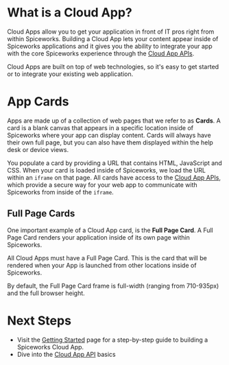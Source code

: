 # What is a Cloud App?

Cloud Apps allow you to get your application in front of IT pros right from within Spiceworks.  Building a Cloud App lets your content appear inside of Spiceworks applications and it gives you the ability to integrate your app with the core Spiceworks experience through the [Cloud App APIs](https://github.com/spiceworks/spiceworks-js-sdk/blob/master/docs/CanvasAppApis.md).  

Cloud Apps are built on top of web technologies, so it's easy to get started or to integrate your existing web application.

# App Cards

Apps are made up of a collection of web pages that we refer to as **Cards**.  A card is a blank canvas that appears in a specific location inside of Spiceworks where your app can display content.  Cards will always have their own full page, but you can also have them displayed within the help desk or device views.



You populate a card by providing a URL that contains HTML, JavaScript and CSS.  When your card is loaded inside of Spiceworks, we load the URL within an `iframe` on that page.  All cards have access to the [Cloud App APIs](https://github.com/spiceworks/spiceworks-js-sdk/blob/master/docs/CanvasAppApis.md), which provide a secure way for your web app to communicate with Spiceworks from inside of the `iframe`.


## Full Page Cards

One important example of a Cloud App card, is the **Full Page Card**.  A Full Page Card renders your application inside of its own page within Spiceworks.

All Cloud Apps must have a Full Page Card.  This is the card that will be rendered when your App is launched from other locations inside of Spiceworks.


By default, the Full Page Card frame is full-width (ranging from 710-935px) and the full browser height.


# Next Steps

* Visit the [Getting Started](https://github.com/spiceworks/spiceworks-js-sdk/blob/master/docs/GettingStarted.md) page for a step-by-step guide to building a Spiceworks Cloud App.
* Dive into the [Cloud App API](https://github.com/spiceworks/spiceworks-js-sdk/blob/master/docs/CanvasAppApis.md) basics


[Cloud APIs Link]: /documentation/cloud-apps/api-overview "Cloud App APIs Overview"
[Getting Started Link]: /documentation/cloud-apps/getting-started "Getting Started with Spiceworks Cloud Apps"
[Spiceworks App Center Overview]: /documentation/app-center-overview "Spiceworks App Center Overview"
